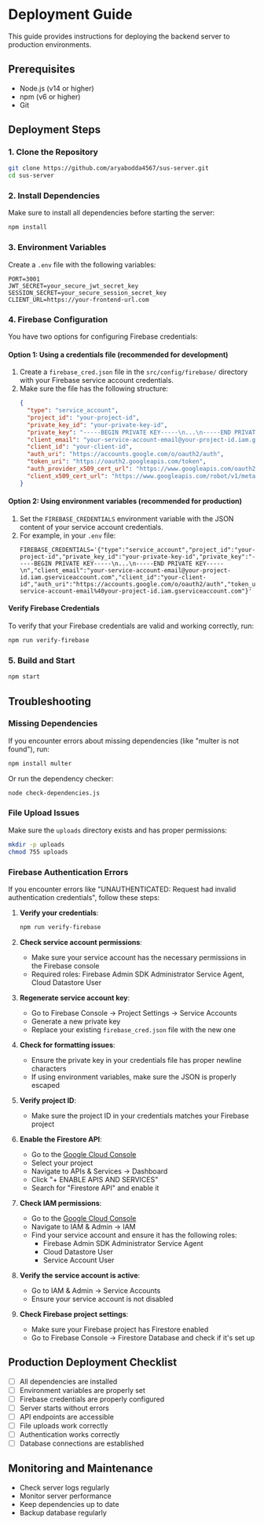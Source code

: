 # Deployment Guide

This guide provides instructions for deploying the backend server to production environments.

## Prerequisites

- Node.js (v14 or higher)
- npm (v6 or higher)
- Git

## Deployment Steps

### 1. Clone the Repository

```bash
git clone https://github.com/aryabodda4567/sus-server.git
cd sus-server
```

### 2. Install Dependencies

Make sure to install all dependencies before starting the server:

```bash
npm install
```

### 3. Environment Variables

Create a `.env` file with the following variables:

```
PORT=3001
JWT_SECRET=your_secure_jwt_secret_key
SESSION_SECRET=your_secure_session_secret_key
CLIENT_URL=https://your-frontend-url.com
```

### 4. Firebase Configuration

You have two options for configuring Firebase credentials:

#### Option 1: Using a credentials file (recommended for development)

1. Create a `firebase_cred.json` file in the `src/config/firebase/` directory with your Firebase service account credentials.
2. Make sure the file has the following structure:
   ```json
   {
     "type": "service_account",
     "project_id": "your-project-id",
     "private_key_id": "your-private-key-id",
     "private_key": "-----BEGIN PRIVATE KEY-----\n...\n-----END PRIVATE KEY-----\n",
     "client_email": "your-service-account-email@your-project-id.iam.gserviceaccount.com",
     "client_id": "your-client-id",
     "auth_uri": "https://accounts.google.com/o/oauth2/auth",
     "token_uri": "https://oauth2.googleapis.com/token",
     "auth_provider_x509_cert_url": "https://www.googleapis.com/oauth2/v1/certs",
     "client_x509_cert_url": "https://www.googleapis.com/robot/v1/metadata/x509/your-service-account-email%40your-project-id.iam.gserviceaccount.com"
   }
   ```

#### Option 2: Using environment variables (recommended for production)

1. Set the `FIREBASE_CREDENTIALS` environment variable with the JSON content of your service account credentials.
2. For example, in your `.env` file:
   ```
   FIREBASE_CREDENTIALS='{"type":"service_account","project_id":"your-project-id","private_key_id":"your-private-key-id","private_key":"-----BEGIN PRIVATE KEY-----\n...\n-----END PRIVATE KEY-----\n","client_email":"your-service-account-email@your-project-id.iam.gserviceaccount.com","client_id":"your-client-id","auth_uri":"https://accounts.google.com/o/oauth2/auth","token_uri":"https://oauth2.googleapis.com/token","auth_provider_x509_cert_url":"https://www.googleapis.com/oauth2/v1/certs","client_x509_cert_url":"https://www.googleapis.com/robot/v1/metadata/x509/your-service-account-email%40your-project-id.iam.gserviceaccount.com"}'
   ```

#### Verify Firebase Credentials

To verify that your Firebase credentials are valid and working correctly, run:

```bash
npm run verify-firebase
```

### 5. Build and Start

```bash
npm start
```

## Troubleshooting

### Missing Dependencies

If you encounter errors about missing dependencies (like "multer is not found"), run:

```bash
npm install multer
```

Or run the dependency checker:

```bash
node check-dependencies.js
```

### File Upload Issues

Make sure the `uploads` directory exists and has proper permissions:

```bash
mkdir -p uploads
chmod 755 uploads
```

### Firebase Authentication Errors

If you encounter errors like "UNAUTHENTICATED: Request had invalid authentication credentials", follow these steps:

1. **Verify your credentials**:
   ```bash
   npm run verify-firebase
   ```

2. **Check service account permissions**:
   - Make sure your service account has the necessary permissions in the Firebase console
   - Required roles: Firebase Admin SDK Administrator Service Agent, Cloud Datastore User

3. **Regenerate service account key**:
   - Go to Firebase Console → Project Settings → Service Accounts
   - Generate a new private key
   - Replace your existing `firebase_cred.json` file with the new one

4. **Check for formatting issues**:
   - Ensure the private key in your credentials file has proper newline characters
   - If using environment variables, make sure the JSON is properly escaped

5. **Verify project ID**:
   - Make sure the project ID in your credentials matches your Firebase project

6. **Enable the Firestore API**:
   - Go to the [Google Cloud Console](https://console.cloud.google.com/)
   - Select your project
   - Navigate to APIs & Services → Dashboard
   - Click "+ ENABLE APIS AND SERVICES"
   - Search for "Firestore API" and enable it

7. **Check IAM permissions**:
   - Go to the [Google Cloud Console](https://console.cloud.google.com/)
   - Navigate to IAM & Admin → IAM
   - Find your service account and ensure it has the following roles:
     - Firebase Admin SDK Administrator Service Agent
     - Cloud Datastore User
     - Service Account User

8. **Verify the service account is active**:
   - Go to IAM & Admin → Service Accounts
   - Ensure your service account is not disabled

9. **Check Firebase project settings**:
   - Make sure your Firebase project has Firestore enabled
   - Go to Firebase Console → Firestore Database and check if it's set up

## Production Deployment Checklist

- [ ] All dependencies are installed
- [ ] Environment variables are properly set
- [ ] Firebase credentials are properly configured
- [ ] Server starts without errors
- [ ] API endpoints are accessible
- [ ] File uploads work correctly
- [ ] Authentication works correctly
- [ ] Database connections are established

## Monitoring and Maintenance

- Check server logs regularly
- Monitor server performance
- Keep dependencies up to date
- Backup database regularly
